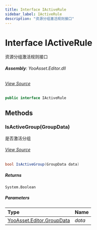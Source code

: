 ```yaml
---
title: Interface IActiveRule
sidebar_label: IActiveRule
description: "资源分组激活规则接口"
---
```

# Interface IActiveRule
资源分组激活规则接口

###### **Assembly**: YooAsset.Editor.dll
###### [View Source](https://github.com/tuyoogame/YooAsset-Samples.git/blob/main/Assets/YooAsset/Editor/AssetBundleCollector/CollectRules/IActiveRule.cs#L17)
```csharp title="Declaration"
public interface IActiveRule
```
## Methods
### IsActiveGroup(GroupData)
是否激活分组
###### [View Source](https://github.com/tuyoogame/YooAsset-Samples.git/blob/main/Assets/YooAsset/Editor/AssetBundleCollector/CollectRules/IActiveRule.cs#L22)
```csharp title="Declaration"
bool IsActiveGroup(GroupData data)
```

##### Returns

`System.Boolean`

##### Parameters

| Type | Name |
|:--- |:--- |
| [YooAsset.Editor.GroupData](../YooAsset.Editor/GroupData.md) | *data* |

